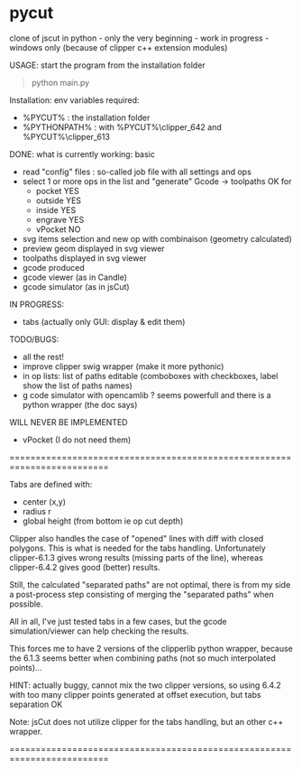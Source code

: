 # pycut
clone of jscut  in python - only the very beginning - work in progress - windows only (because of clipper c++ extension modules)

USAGE: start the program from the installation folder
> python main.py

Installation: env variables required:
 + %PYCUT%  : the installation folder
 + %PYTHONPATH% : with %PYCUT%\clipper_642 and %PYCUT%\clipper_613  


DONE: what is currently working: basic
- read "config" files : so-called job file with all settings and ops
- select 1 or more ops in the list and "generate" Gcode -> toolpaths OK for
   + pocket   YES
   + outside  YES
   + inside   YES
   + engrave  YES
   + vPocket   NO
- svg items selection and new op with combinaison (geometry calculated)
- preview geom displayed in svg viewer
- toolpaths displayed in svg viewer
- gcode produced
- gcode viewer (as in Candle)
- gcode simulator (as in jsCut)

IN PROGRESS:
- tabs (actually only GUI: display & edit them)

TODO/BUGS:
- all the rest!
- improve clipper swig wrapper (make it more pythonic)
- in op lists: list of paths editable (comboboxes with checkboxes, label show the list of paths names)
- g code simulator with opencamlib ? seems powerfull and there is a python wrapper (the doc says) 

WILL NEVER BE IMPLEMENTED
- vPocket (I do not need them)


=========================================================================

Tabs are defined with: 
  - center (x,y)
  - radius r
  - global height (from bottom ie op cut depth)
  
Clipper also handles the case of "opened" lines with diff with closed polygons.
This is what is needed for the tabs handling.
Unfortunately clipper-6.1.3 gives wrong results (missing parts of the line), 
whereas clipper-6.4.2 gives good (better) results.

Still, the calculated "separated paths" are not optimal, there is from my side
a post-process step consisting of merging the "separated paths" when possible.

All in all, I've just tested tabs in a few cases, but the gcode simulation/viewer
can help checking the results.

This forces me to have 2 versions of the clipperlib python wrapper, 
because the 6.1.3 seems better when combining paths (not so much interpolated points)...

HINT: actually buggy, cannot mix the two clipper versions, so using 6.4.2 with too many
clipper points generated at offset execution, but tabs separation OK

Note: jsCut does not utilize clipper for the tabs handling, 
but an other c++ wrapper. 

=========================================================================
